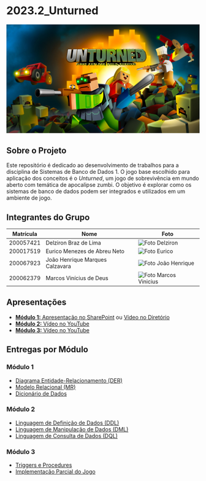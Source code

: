 # 2023.2_Unturned

<p align="center">
  <img src="assets/unturned.jpg" alt="Unturned">
</p>

## Sobre o Projeto

Este repositório é dedicado ao desenvolvimento de trabalhos para a disciplina de Sistemas de Banco de Dados 1. O jogo base escolhido para aplicação dos conceitos é o _Unturned_, um jogo de sobrevivência em mundo aberto com temática de apocalipse zumbi. O objetivo é explorar como os sistemas de banco de dados podem ser integrados e utilizados em um ambiente de jogo.

## Integrantes do Grupo

| **Matrícula** | **Nome**                        | **Foto**                                                                                                   |
| ------------- | ------------------------------- | ---------------------------------------------------------------------------------------------------------- |
| 200057421     | Delziron Braz de Lima           | <img src="https://avatars.githubusercontent.com/DelzironBraz" width="75px;" alt="Foto Delziron"/>          |
| 200017519     | Eurico Menezes de Abreu Neto    | <img src="https://avatars.githubusercontent.com/EuricoAbreu" width="75px;" alt="Foto Eurico"/>             |
| 200067923     | João Henrique Marques Calzavara | <img src="https://avatars.githubusercontent.com/u/71076129?v=4" width="75px;" alt="Foto João Henrique"/>   |
| 200062379     | Marcos Vinícius de Deus         | <img src="https://avatars.githubusercontent.com/u/87666623?v=4" width="75px;" alt="Foto Marcos Vinicius"/> |

## Apresentações

- [**Módulo 1:** Apresentação no SharePoint](https://unbbr.sharepoint.com/:v:/s/Bancos1/EYwxobRqXIZKoffKm-LGR9QBVNREMPZuQ3zBR8UXwwaQcg?e=eVV8i8&nav=eyJyZWZlcnJhbEluZm8iOnsicmVmZXJyYWxBcHAiOiJTdHJlYW1XZWJBcHAiLCJyZWZlcnJhbFZpZXciOiJTaGFyZURpYWxvZyIsInJlZmVycmFsQXBwUGxhdGZvcm0iOiJXZWIiLCJyZWZlcnJhbE1vZGUiOiJ2aWV3In19) ou [Vídeo no Diretório](docs/apresentacoes)
- [**Módulo 2:** Vídeo no YouTube](https://youtu.be/djW7gptqLoQ)
- [**Módulo 3:** Vídeo no YouTube](https://youtu.be/L42dy9sB3yw)

## Entregas por Módulo

### Módulo 1

- [Diagrama Entidade-Relacionamento (DER)](docs/DER.md)
- [Modelo Relacional (MR)](docs/MR.md)
- [Dicionário de Dados](docs/DicionarioDeDados.md)

### Módulo 2

- [Linguagem de Definição de Dados (DDL)](sql/DDL.sql)
- [Linguagem de Manipulação de Dados (DML)](sql/DML.sql)
- [Linguagem de Consulta de Dados (DQL)](sql/DQL.sql)

### Módulo 3

- [Triggers e Procedures](sql/Trigger_Storage_Procedure.sql)
- [Implementação Parcial do Jogo](src/adventures/russia.py)

